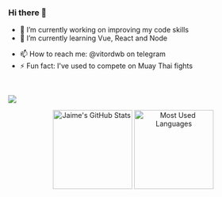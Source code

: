 ### Hi there 👋

- 🔭 I’m currently working on improving my code skills
- 🌱 I’m currently learning Vue, React and Node
<!-- - 👯 I’m looking to collaborate on open source projects
- 🤔 I’m looking for help with Web Development in general
- 💬 Ask me about anything (probably I won't know the answer) -->
- 📫 How to reach me: @vitordwb on telegram
- ⚡ Fun fact: I've used to compete on Muay Thai fights

<br>

![](https://komarev.com/ghpvc/?username=vitordwb&style=flat-square)

<!-- <hr>
 -->
<p align="center">
    <img alt="Jaime's GitHub Stats" height="160em"  src="https://github-readme-stats.vercel.app/api?username=vitordwb&theme=dark&show_icons=true">
    <img alt="Most Used Languages" height="160em" src="https://github-readme-stats.vercel.app/api/top-langs/?username=vitordwb&hide=html&layout=compact&theme=dark">
</p>
